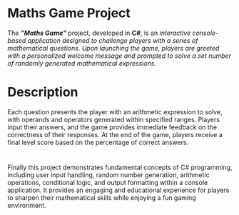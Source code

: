# Maths Game Project

The ***"Maths Game"*** project, developed in **C#**, is an *interactive console-based application designed to challenge players with a series of mathematical questions. 
Upon launching the game, players are greeted with a personalized welcome message and prompted to solve a set number of randomly generated mathematical expressions.*

# Description
Each question presents the player with an arithmetic expression to solve, with operands and operators generated within specified ranges. 
Players input their answers, and the game provides immediate feedback on the correctness of their responses. 
At the end of the game, players receive a final level score based on the percentage of correct answers.

# 
Finally this project demonstrates fundamental concepts of C# programming, including user input handling, random number generation, arithmetic operations, conditional logic, and output formatting within a console application. 
It provides an engaging and educational experience for players to sharpen their mathematical skills while enjoying a fun gaming environment.
